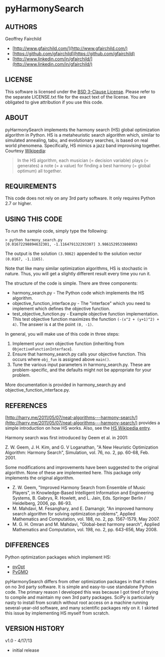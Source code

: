 # pyHarmonySearch

## AUTHORS
Geoffrey Fairchild
* [http://www.gfairchild.com/](http://www.gfairchild.com/)
* [https://github.com/gfairchild](https://github.com/gfairchild)
* [http://www.linkedin.com/in/gfairchild/](http://www.linkedin.com/in/gfairchild/)

## LICENSE
This software is licensed under the [BSD 3-Clause License](http://opensource.org/licenses/BSD-3-Clause). Please refer to the separate LICENSE.txt file for the exact text of the license. You are obligated to give attribution if you use this code.

## ABOUT
pyHarmonySearch implements the harmony search (HS) global optimization algorithm in Python. HS is a metaheuristic search algorithm which, similar to simulated annealing, tabu, and evolutionary searches, is based on real world phenomena. Specifically, HS mimics a jazz band improvising together. Courtesy [Wikipedia](http://en.wikipedia.org/wiki/Harmony_search):

> In the HS algorithm, each musician (= decision variable) plays (= generates) a note (= a value) for finding a best harmony (= global optimum) all together.

## REQUIREMENTS
This code does not rely on any 3rd party software. It only requires Python 2.7 or higher.

## USING THIS CODE
To run the sample code, simply type the following:

	> python harmony_search.py
	[0.01672298894632301, -1.116479132293307] 3.9861529533808993
	
The output is the solution `(3.9862)` appended to the solution vector `(0.0167, -1.1165)`.

Note that like many similar optimization algorithms, HS is stochastic in nature. Thus, you will get a slightly different result every time you run it.

The structure of the code is simple. There are three components:
		
* harmony_search.py - The Python code which implements the HS algorithm.
* objective_function_interface.py - The "interface" which you need to implement which defines the objective function.
* test_objective_function.py - Example objective function implementation. This test objective function maximizes the function `(-(x^2 + (y+1)^2) + 4)`. The answer is `4` at the point `(0, -1)`.

In general, you will make use of this code in three steps:

1. Implement your own objective function (inheriting from `ObjectiveFunctionInterface`).
1. Ensure that harmony_search.py calls your objective function. This occurs where `obj_fun` is assigned above `main()`.
1. Tune the various input parameters in harmony_search.py. These are problem-specific, and the defaults might not be appropriate for your problem.

More documentation is provided in harmony_search.py and objective_function_interface.py.

## REFERENCES
[http://harry.me/2011/05/07/neat-algorithms---harmony-search/](http://harry.me/2011/05/07/neat-algorithms---harmony-search/) provides a simple introduction on how HS works. Also, see the [HS Wikipedia entry](http://en.wikipedia.org/wiki/Harmony_search).

Harmony search was first introduced by Geem et al. in 2001:

Z. W. Geem, J. H. Kim, and G. V Loganathan, "A New Heuristic Optimization Algorithm: Harmony Search", Simulation, vol. 76, no. 2, pp. 60-68, Feb. 2001.
	
Some modifications and improvements have been suggested to the original algorithm. None of these are implemented here. This package only implements the original algorithm.

* Z. W. Geem, "Improved Harmony Search from Ensemble of Music Players", in Knowledge-Based Intelligent Information and Engineering Systems, B. Gabrys, R. Howlett, and L. Jain, Eds. Springer Berlin / Heidelberg, 2006, pp. 86-93.
* M. Mahdavi, M. Fesanghary, and E. Damangir, "An improved harmony search algorithm for solving optimization problems", Applied Mathematics and Computation, vol. 188, no. 2, pp. 1567-1579, May 2007.
* M. G. H. Omran and M. Mahdavi, "Global-best harmony search", Applied Mathematics and Computation, vol. 198, no. 2, pp. 643-656, May 2008.

## DIFFERENCES
Python optimization packages which implement HS:

* [pyOpt](http://www.pyopt.org/)
* [PyGMO](http://pagmo.sourceforge.net/pygmo/)

pyHarmonySearch differs from other optimization packages in that it relies on no 3rd party software. It is simple and easy-to-use standalone Python code. The primary reason I developed this was because I got tired of trying to compile and maintain my own 3rd party packages. SciPy is particularly nasty to install from scratch without root access on a machine running several-year-old software, and many scientific packages rely on it. I skirted this issue by implementing HS myself from scratch.

## VERSION HISTORY
v1.0 - 4/17/13
* initial release
